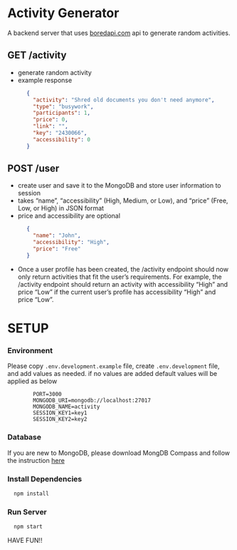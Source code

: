 # Activity Generator

A backend server that uses [boredapi.com](http://boredapi.com) api to generate random activities.

## GET /activity

- generate random activity
- example response

```JSON
      {
        "activity": "Shred old documents you don't need anymore",
        "type": "busywork",
        "participants": 1,
        "price": 0,
        "link": "",
        "key": "2430066",
        "accessibility": 0
      }
```

## POST /user

- create user and save it to the MongoDB and store user information to session
- takes “name”, “accessibility” (High, Medium, or Low), and “price” (Free, Low, or
  High) in JSON format
- price and accessibility are optional

```JSON
      {
        "name": "John",
        "accessibility": "High",
        "price": "Free"
      }
```

- Once a user profile has been created, the /activity endpoint should now only return activities
  that fit the user’s requirements. For example, the /activity endpoint should return an activity
  with accessibility “High” and price “Low” if the current user’s profile has accessibility “High” and
  price “Low”.

# SETUP

### Environment

Please copy `.env.development.example` file, create `.env.development` file, and add values as needed. if no values are added default values will be applied as below

```dotenv
        PORT=3000
        MONGODB_URI=mongodb://localhost:27017
        MONGODB_NAME=activity
        SESSION_KEY1=key1
        SESSION_KEY2=key2
```

### Database

If you are new to MongoDB, please download MongDB Compass and follow the instruction [here]("https://www.mongodb.com/docs/compass/current/")

### Install Dependencies

```zsh
  npm install
```

### Run Server

```zsh
  npm start
```

HAVE FUN!!
